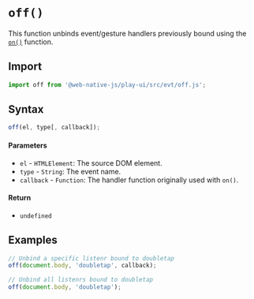 # `off()`
This function unbinds event/gesture handlers previously bound using the [`on()`](/play-ui/api/evt/on.md) function.

## Import

```js
import off from '@web-native-js/play-ui/src/evt/off.js';
```

## Syntax

```js
off(el, type[, callback]);
```

#### Parameters
+ `el` - `HTMLElement`: The source DOM element.
+ `type` - `String`: The event name.
+ `callback` - `Function`: The handler function originally used with `on()`.

#### Return
+ `undefined`

## Examples

```js
// Unbind a specific listenr bound to doubletap
off(document.body, 'doubletap', callback);

// Unbind all listenrs bound to doubletap
off(document.body, 'doubletap');
```